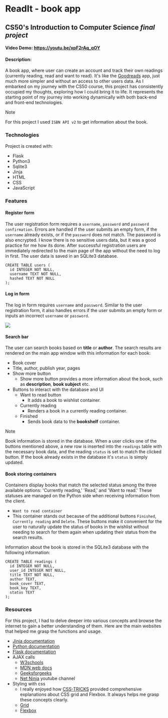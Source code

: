 # ReadIt - book app

## CS50's Introduction to Computer Science _final project_

#### Video Demo: <https://youtu.be/xpF2rAq_qOY>

#### Description:

A book app, where user can create an account and track their own readings (currently reading, read and want to read). It's like the [Goodreads](https://www.goodreads.com/) app, just much more simpler and without an access to other users data. As I embarked on my journey with the CS50 course, this project has consistently occupied my thoughts, exploring how I could bring it to life. It represents the starting point of my journey into working dynamically with both back-end and front-end technologies.

> [!NOTE]
> For this project I used `ISBN API v2` to get information about the book.

### Technologies

Project is created with:

- Flask
- Python3
- Sqlite3
- Jinja
- HTML
- CSS
- JavaScript

### Features

#### Register form

The user registration form requires a `username`, `password` and `password confirmation`. Errors are handled if the user submits an empty form, if the `username` already exists, or if the `password` does not match. The password is also encrypted. I know there is no sensitive users data, but it was a good practice for me how its done. After successful registration users are immediately redirected to the main page of the app without the need to log in first. The user data is saved in an SQLite3 database.

```
CREATE TABLE users (
  id INTEGER NOT NULL,
  username TEXT NOT NULL,
  hashed TEXT NOT NULL
);
```

#### Log in form

The log in form requires `username` and `password`. Similar to the user registration form, it also handles errors if the user submits an empty form or inputs an incorrect `username` or `password`.

![](https://github.com/An-Renata/readIt/blob/main/app_screenshots/Animation.gif)

#### Search bar

The user can search books based on **title** or **author**. The search results are rendered on the main app window with this information for each book:

- Book cover
- Title, author, publish year, pages
- Show more button
  - Show more button provides a more information about the book, such as **description**, **book subject** etc.
- Buttons to interact with the database and UI
  - Want to read button
    - It adds a book to wishlist container.
  - Currently reading
    - Renders a book in a currently reading container.
  - Finished
    - Sends book data to the **bookshelf** container.

> [!NOTE]
> Book information is stored in the database. When a user clicks one of the buttons mentioned above, a new row is inserted into the `readings` table with the necessary book data, and the reading `status` is set to match the clicked button. If the book already exists in the database it's `status` is simply updated.

#### Book storing containers

Containers display books that match the selected status among the three available options: 'Currently reading,' 'Read,' and 'Want to read.' These statuses are managed on the Python side when receiving information from the client.

- `Want to read container`
- This container stands out because of the additional buttons `Finished`, `Currently reading` and `Delete`. These buttons make it convenient for the user to naturally update the status of books in the wishlist without needing to search for them again when updating their status from the search results.

Information about the book is stored in the SQLite3 database with the following information:

```
CREATE TABLE readings (
  id INTEGER NOT NULL,
  user_id INTEGER NOT NULL,
  title TEXT NOT NULL,
  author TEXT,
  book_cover TEXT,
  book_key TEXT,
  status TEXT
);
```

### Resources

For this project, I had to delve deeper into various concepts and browse the internet to gain a better understanding of them. Here are the main websites that helped me grasp the functions and usage.

- [Jinja documentation](https://jinja.palletsprojects.com/en/3.1.x/)
- [Python documentation](https://docs.python.org/3/)
- [Flask documentation](https://flask.palletsprojects.com/en/2.3.x/)
- AJAX calls
  - [W3schools](https://www.w3schools.com/xml/ajax_intro.asp)
  - [MDN web docs](https://developer.mozilla.org/en-US/docs/Web/Guide/AJAX)
  - [Geeksforgeeks](https://www.geeksforgeeks.org/how-to-make-ajax-call-from-javascript/)
  - [Net Ninja](https://www.youtube.com/watch?v=h0ZUpPiV1ac&t=719s&ab_channel=NetNinja) youtube channel
- Styling with css
  - I really enjoyed how [CSS-TRICKS](https://css-tricks.com/) provided comprehensive explanations about CSS grid and Flexbox. It always helps me grasp these concepts clearly.
  - [Grid](https://css-tricks.com/snippets/css/complete-guide-grid/)
  - [Flexbox](https://css-tricks.com/snippets/css/a-guide-to-flexbox/)
